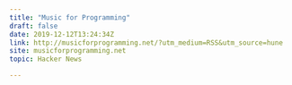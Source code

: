 ```yaml
---
title: "Music for Programming"
draft: false
date: 2019-12-12T13:24:34Z
link: http://musicforprogramming.net/?utm_medium=RSS&utm_source=hune
site: musicforprogramming.net
topic: Hacker News  

---
```

